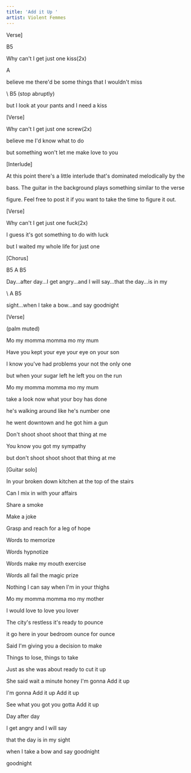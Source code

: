 ```yaml
---
title: 'Add it Up '
artist: Violent Femmes
---
```

Verse]



   B5

   Why can't I get just one kiss(2x)

   A

   believe me there'd be some things that I wouldn't miss

\    B5 (stop abruptly)

   but I look at your pants and I need a kiss





\[Verse]



   Why can't I get just one screw(2x)

   believe me I'd know what to do

   but something won't let me make love to you





\[Interlude]



At this point there's a little interlude that's dominated melodically by the

bass. The guitar in the background plays something similar to the verse

figure. Feel free to post it if you want to take the time to figure it out.





\[Verse]



   Why can't I get just one fuck(2x)

   I guess it's got something to do with luck

   but I waited my whole life for just one





\[Chorus]



   B5                       A                  B5

   Day...after day...I get angry...and I will say...that the day...is in my

\    A               B5

   sight...when I take a bow...and say goodnight





\[Verse] 

(palm muted)



   Mo my momma momma mo my mum

   Have you kept your eye your eye on your son

   I know you've had problems your not the only one

   but when your sugar left he left you on the run



   Mo my momma momma mo my mum

   take a look now what your boy has done

   he's walking around like he's number one

   he went downtown and he got him a gun



   Don't shoot shoot shoot that thing at me

   You know you got my sympathy

   but don't shoot shoot shoot that thing at me

\[Guitar solo]

   In your broken down kitchen at the top of the stairs

   Can I mix in with your affairs

   Share a smoke

   Make a joke

   Grasp and reach for a leg of hope



   Words to memorize

   Words hypnotize

   Words make my mouth exercise

   Words all fail the magic prize

   Nothing I can say when I'm in your thighs



   Mo my momma momma mo my mother

   I would love to love you lover

   The city's restless it's ready to pounce

   it go here in your bedroom ounce for ounce



   Said I'm giving you a decision to make

   Things to lose, things to take

   Just as she was about ready to cut it up

   She said wait a minute honey I'm gonna Add it up



   I'm gonna Add it up Add it up

   See what you got you gotta  Add it up

   Day after day

   I get angry and I will say

   that the day is in my sight

   when I take a bow and say goodnight

   goodnight
